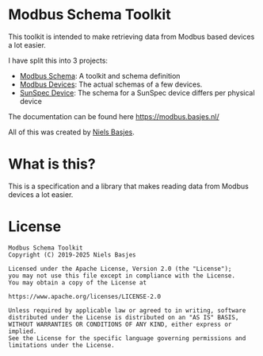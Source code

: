 # Modbus Schema Toolkit
This toolkit is intended to make retrieving data from Modbus based devices a lot easier.

I have split this into 3 projects:
- [Modbus Schema](https://github.com/nielsbasjes/modbus-schema): A toolkit and schema definition
- [Modbus Devices](https://github.com/nielsbasjes/modbus-devices): The actual schemas of a few devices.
- [SunSpec Device](https://github.com/nielsbasjes/sunspec-device): The schema for a SunSpec device differs per physical device

The documentation can be found here https://modbus.basjes.nl/

All of this was created by [Niels Basjes](https://niels.basjes.nl/).

# What is this?
This is a specification and a library that makes reading data from Modbus devices a lot easier.

# License
    Modbus Schema Toolkit
    Copyright (C) 2019-2025 Niels Basjes

    Licensed under the Apache License, Version 2.0 (the "License");
    you may not use this file except in compliance with the License.
    You may obtain a copy of the License at

    https://www.apache.org/licenses/LICENSE-2.0

    Unless required by applicable law or agreed to in writing, software
    distributed under the License is distributed on an "AS IS" BASIS,
    WITHOUT WARRANTIES OR CONDITIONS OF ANY KIND, either express or implied.
    See the License for the specific language governing permissions and
    limitations under the License.
